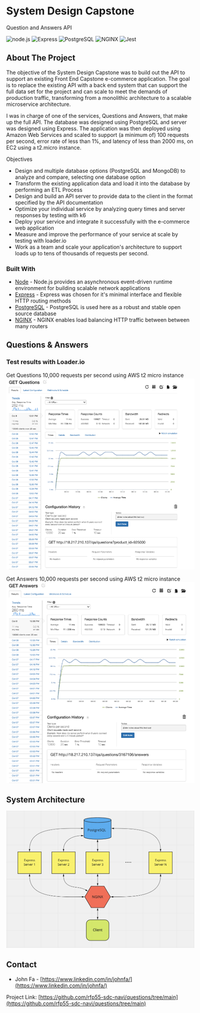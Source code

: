 # System Design Capstone
Question and Answers API

![node.js](https://img.shields.io/badge/Node.js-20232A?style=for-the-badge&logo=nodedotjs&logoColor=green)
![Express](https://img.shields.io/badge/-Express-20232A?style=for-the-badge&logo=express&logoColor=yellow)
![PostgreSQL](https://img.shields.io/badge/PostgreSQL-20232A?style=for-the-badge&logo=postgresql&logoColor=blue)
![NGINX](https://img.shields.io/badge/Nginx-20232A?style=for-the-badge&logo=nginx&logoColor=green)
![Jest](https://img.shields.io/badge/-Jest-20232A?style=for-the-badge&logo=jest&logoColor=red)


<!-- ABOUT THE PROJECT -->
## About The Project

The objective of the System Design Capstone was to build out the API to support an existing Front End Capstone e-commerce application. The goal is to replace the existing API with a back end system that can support the full data set for the project and can scale to meet the demands of production traffic, transforming from a monolithic architecture to a scalable microservice architecture.

I was in charge of one of the services, Questions and Answers, that make up the full API. The database was designed using PostgreSQL and server was designed using Express. The application was then deployed using Amazon Web Services and scaled to support (a minimum of) 100 requests per second, error rate of less than 1%, and latency of less than 2000 ms, on EC2 using a t2.micro instance.

Objectives
* Design and multiple database options (PostgreSQL and MongoDB) to analyze and compare, selecting one database option
* Transform the existing application data and load it into the database by performing an ETL Process
* Design and build an API server to provide data to the client in the format specified by the API documentation
* Optimize your individual service by analyzing query times and server responses by testing with k6
* Deploy your service and integrate it successfully with the e-commerce web application
* Measure and improve the performance of your service at scale by testing with loader.io
* Work as a team and scale your application's architecture to support loads up to tens of thousands of requests per second.

### Built With
* [Node](https://nodejs.org/en/) - Node.js provides an asynchronous event-driven runtime environment for building scalable network applications
* [Express](https://expressjs.com/) - Express was chosen for it's minimal interface and flexible HTTP routing methods
* [PostgreSQL](https://www.postgresql.org/) - PostgreSQL is used here as a robust and stable open source database
* [NGINX](https://www.nginx.com/) - NGINX enables load balancing HTTP traffic between between many routers


## Questions & Answers
### Test results with Loader.io
Get Questions
10,000 requests per second using AWS t2 micro instance
![GQ][GQ]

Get Answers
10,000 requests per second using AWS t2 micro instance
![GA][GA]


## System Architecture
![System Architecture][system_arch]


<!-- CONTACT -->
## Contact
* John Fa - [https://www.linkedin.com/in/johnfa/](https://www.linkedin.com/in/johnfa/)


Project Link: [https://github.com/rfp55-sdc-navi/questions/tree/main](https://github.com/rfp55-sdc-navi/questions/tree/main)

<!-- MARKDOWN LINKS & IMAGES -->
<!-- https://www.markdownguide.org/basic-syntax/#reference-style-links -->
[contributors-shield]: https://img.shields.io/github/contributors/othneildrew/Best-README-Template.svg?style=for-the-badge
[contributors-url]: https://github.com/othneildrew/Best-README-Template/graphs/contributors
[forks-shield]: https://img.shields.io/github/forks/othneildrew/Best-README-Template.svg?style=for-the-badge
[forks-url]: https://github.com/othneildrew/Best-README-Template/network/members
[stars-shield]: https://img.shields.io/github/stars/othneildrew/Best-README-Template.svg?style=for-the-badge
[stars-url]: https://github.com/othneildrew/Best-README-Template/stargazers
[issues-shield]: https://img.shields.io/github/issues/othneildrew/Best-README-Template.svg?style=for-the-badge
[issues-url]: https://github.com/othneildrew/Best-README-Template/issues
[license-shield]: https://img.shields.io/github/license/othneildrew/Best-README-Template.svg?style=for-the-badge
[license-url]: https://github.com/othneildrew/Best-README-Template/blob/master/LICENSE.txt
[linkedin-shield]: https://img.shields.io/badge/-LinkedIn-black.svg?style=for-the-badge&logo=linkedin&colorB=555
[linkedin-url]: https://linkedin.com/in/othneildrew
[system_arch]: images/system_arch.png
[GA]: images/GA.png
[GQ]: images/GQ.png